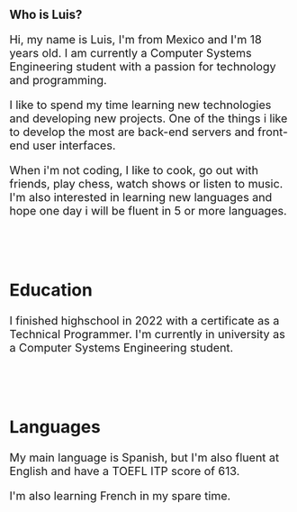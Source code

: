 ## Who is Luis?
<div style="font-size:20px">
<p>Hi, my name is Luis, I'm from Mexico and I'm 18 years old. I am currently a Computer Systems Engineering student with a passion for technology and programming.</p>

<p>I like to spend my time learning new technologies and developing new projects. One of the things i like to develop the most are back-end servers and front-end user interfaces.</p>

<p>When i'm not coding, I like to cook, go out with friends, play chess, watch shows or listen to music. I'm also interested in learning new languages and hope one day i will be fluent in 5 or more languages.</p>

<br />
<br />

## Education
<p>I finished highschool in 2022 with a certificate as a Technical Programmer. I'm currently in university as a Computer Systems Engineering student.
</p>

<br />
<br />

## Languages
<p>My main language is Spanish, but I'm also fluent at English and have a TOEFL ITP score of 613.</p>
<p>I'm also learning French in my spare time.</p>
</div>